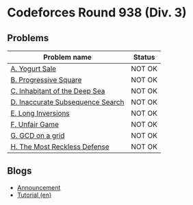 # Codeforces Round 938 (Div. 3)

## Problems

|Problem name|Status|
|------------|---------|
| [A. Yogurt Sale](problems/A._Yogurt_Sale.md)|NOT OK|
| [B. Progressive Square](problems/B._Progressive_Square.md)|NOT OK|
| [C. Inhabitant of the Deep Sea](problems/C._Inhabitant_of_the_Deep_Sea.md)|NOT OK|
| [D. Inaccurate Subsequence Search](problems/D._Inaccurate_Subsequence_Search.md)|NOT OK|
| [E. Long Inversions](problems/E._Long_Inversions.md)|NOT OK|
| [F. Unfair Game](problems/F._Unfair_Game.md)|NOT OK|
| [G. GCD on a grid](problems/G._GCD_on_a_grid.md)|NOT OK|
| [H. The Most Reckless Defense](problems/H._The_Most_Reckless_Defense.md)|NOT OK|
## Blogs

- [Announcement](blogs/Announcement.md)
- [Tutorial (en)](blogs/Tutorial_(en).md)
